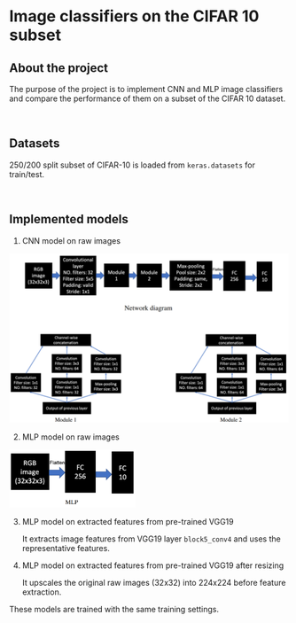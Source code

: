 # Image classifiers on the CIFAR 10 subset

## About the project

The purpose of the project is to implement CNN and MLP image classifiers and compare the performance of them on a subset of the CIFAR 10 dataset. 

<br>

## Datasets

250/200 split subset of CIFAR-10 is loaded from `keras.datasets` for train/test. 

<br>

## Implemented models 

1. CNN model on raw images
<img src="img/architecture_cnn.png">

2. MLP model on raw images
<img src="img/architecture_mlp.png" width="45%">
  
3. MLP model on extracted features from pre-trained VGG19

    It extracts image features from VGG19 layer `block5_conv4` and uses the representative features. 

4. MLP model on extracted features from pre-trained VGG19 after resizing

    It upscales the original raw images (32x32) into 224x224 before feature extraction.


These models are trained with the same training settings. 


